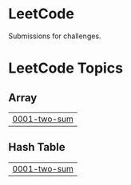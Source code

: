 # LeetCode
Submissions for challenges.

<!---LeetCode Topics Start-->
# LeetCode Topics
## Array
|  |
| ------- |
| [0001-two-sum](https://github.com/onebrownguy/LeetCode/tree/master/0001-two-sum) |
## Hash Table
|  |
| ------- |
| [0001-two-sum](https://github.com/onebrownguy/LeetCode/tree/master/0001-two-sum) |
<!---LeetCode Topics End-->
